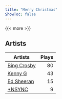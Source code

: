 ```yaml
---
title: "Merry Christmas"
ShowToc: false
---
```


{{< more >}}

## Artists
Artists | Plays 
----- | -----: 
[Bing Crosby](/artists/bing-crosby-1864) | 80
[Kenny G](/artists/kenny-g-7789) | 43
[Ed Sheeran](/artists/ed-sheeran-396790) | 15
[*NSYNC](/artists/nsync-31882) | 9

